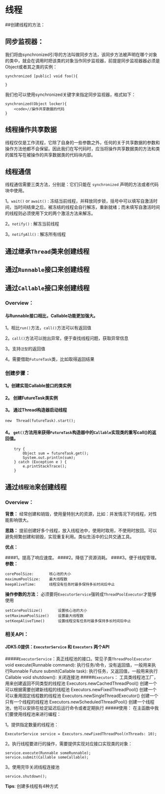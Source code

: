# 线程

##创建线程的方法：
## 同步监视器：
我们将由synchronized引导的方法叫做同步方法，该同步方法被声明在哪个对象的类中，就会在调用时把该类的对象当作同步监视器，前提是同步监视器器必须是Object或者其之类的实例：

    synchronized [public] void foo(){
        
    }
我们也可以使用synchronized关键字来指定同步监视器，格式如下：

    synchronized(Object locker){
        <code>//操作共享数据的代码
    }
## 线程操作共享数据
  线程仅仅是工作流程，它除了自身的一些参数之外，任何的关于共享数据的参数和操作方法他都不会保留。因此我们在写代码时，应当将操作共享数据类的方法和类的属性写在被操作的共享数据类的代码块内部。
## 线程通信
  线程通信需要三类方法，分别是：它们只能在 `synchronized` 声明的方法或者代码块中使用。

1。`wait()`  or  `await()`  : 冻结当前线程，并释放同步锁，括号中可以填写自激活时间，当时间结束之后，被冻结的线程会自行解冻，重新就绪；而未填写自激活时间的线程则必须使用下文的两个激活方法来解冻。

2。`notify()`  : 解冻当前线程
 
3。`notifyAll()`  : 解冻所有线程
## 通过继承`Thread`类来创建线程

## 通过`Runnable`接口来创建线程

## 通过`Callable`接口来创建线程
### Overview：
#### 与Runnable接口相比，Callable功能更加强大。
1。相比`run()`方法，`call()`方法可以有返回值

2。`call()`方法可以抛出异常，便于查找线程问题，获取异常信息

3。支持`泛型`的返回值

4。需要借助`FutureTask`类，比如取得返回结果

### 创建步骤：
#### 1。创建实现Callable接口的类实例
#### 2。 创建FutureTask类实例
#### 3。 通过Thread构造器启动线程
    new  Thread(futureTask).start();
#### 4。 **`get()`方法用来获得`FutureTask`构造器中的`Callable`实现类的重写call()的返回值。**
        try {
            Object sum = futureTask.get();
            System.out.println(sum);
        } catch (Exception e ) {
            e.printStackTrace();
        }

## 通过`线程池`来创建线程
### Overview：
**背景：** 经常创建和销毁，使用量特别大的资源，比如：并发情况下的线程，对性能影响很大。

**思路：** 提前创建好多个线程，放入线程池中，使用时取用，不使用时放回。可以避免频繁创建和销毁，实现重复利用。类似生活中的公共交通工具。

**优点：** 

####1。提高了响应速度。
####2。降低了资源消耗。
####3。便于线程管理。
**参数：**

    corePoolSize:       核心池的大小
    maximumPoolSize:    最大线程数
    keepAliveTime:      线程没有任务时最多保持多长时间后中止

**操作参数的方法：** 必须要将`ExecutorService`强转成`ThreadPoolExecutor`才能够使用

    setCorePoolSize()       设置核心池的大小
    setMaximumPoolSize()    设置最大线程数
    setKeepAliveTime()      设置线程没有任务时最多保持多长时间后中止
    
### 相关API：
#### JDK5.0提供：`ExecutorService` 和 `Executors` 两个API
#####`ExecutorService`：真正线程池的接口。常见子类`ThreadPoolExecutor`
    void execute(Runnable command):             执行任务/命令，没有返回值，一般用来执行Runnable
    <T> Future <T> submit(Callable<T> task):    执行任务，又返回值，一般用来执行Callable
    void shutdown():                            关闭连接池
#####`Executors`： 工具类线程池工厂，用来创建返回不同类型的线程池
    Executors.newCachedThreadPool()         创建一个可以根据需要创建新线程的线程池
    Executors.newFixedThreadPool()          创建一个可以重用固定线程数的线程池
    Executors.newSingleThreadExecutor()     创建一个只有一个线程的线程池
    Executors.newScheduledThreadPool()      创建一个线程池，他可以安排在给定延迟后运行命令或者定期执行
#####使用：
在主函数中我们要使用线程池来进行编程：

1。提供指定数量的线程池：

    ExecutorService service = Executors.newFixedThreadPool(nThreads: 10);
2。执行线程要进行的操作，需要提供实现对应接口实现类的对象：

    service.execute(Runnable someRunnable);
    service.submit(Callable someCallable);
3。使用完毕关闭线程连接池

    service.shutdown();
**Tips**: 创建多线程有4种方式

